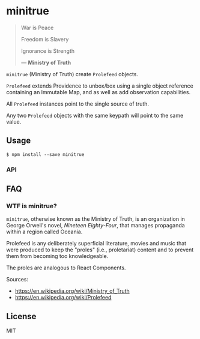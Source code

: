 # minitrue

> War is Peace
> 
> Freedom is Slavery
> 
> Ignorance is Strength
> 
> — **Ministry of Truth**

`minitrue` (Ministry of Truth) create `Prolefeed` objects.

`Prolefeed` extends Providence to unbox/box using a single object reference containing an Immutable Map, and as well as add observation capabilities.

All `Prolefeed` instances point to the single source of truth.

Any two `Prolefeed` objects with the same keypath will point to the same value.

## Usage

```
$ npm install --save minitrue
```

### API

## FAQ

### WTF is minitrue?

 `minitrue`, otherwise known as the Ministry of Truth, is an organization in George Orwell's novel, *Nineteen Eighty-Four*, that manages propaganda within a region called Oceania.

Prolefeed is any deliberately superficial literature, movies and music that were produced to keep the "proles" (i.e., proletariat) content and to prevent them from becoming too knowledgeable.

The proles are analogous to React Components.

Sources: 
- https://en.wikipedia.org/wiki/Ministry_of_Truth 
- https://en.wikipedia.org/wiki/Prolefeed

## License

MIT
